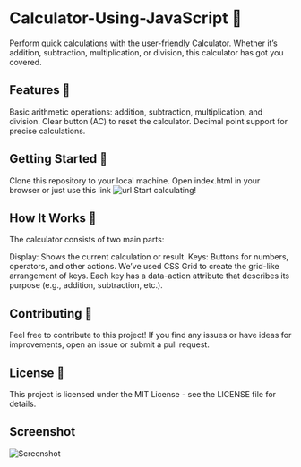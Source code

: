 # Calculator-Using-JavaScript 📮
Perform quick calculations with the user-friendly Calculator. Whether it’s addition, subtraction, multiplication, or division, this calculator has got you covered.

## Features 🌟
Basic arithmetic operations: addition, subtraction, multiplication, and division.
Clear button (AC) to reset the calculator.
Decimal point support for precise calculations.

## Getting Started 🚀
Clone this repository to your local machine.
Open index.html in your browser or just use this link ![url](https://berserker09.github.io/Calculator/)
Start calculating!

## How It Works 🤔
The calculator consists of two main parts:

Display: Shows the current calculation or result.
Keys: Buttons for numbers, operators, and other actions.
We’ve used CSS Grid to create the grid-like arrangement of keys. Each key has a data-action attribute that describes its purpose (e.g., addition, subtraction, etc.).

## Contributing 🙌
Feel free to contribute to this project! If you find any issues or have ideas for improvements, open an issue or submit a pull request.

## License 📜
This project is licensed under the MIT License - see the LICENSE file for details.

## Screenshot
![Screenshot](https://github.com/berserker09/Calculator/assets/127211985/02776533-2cf1-4e09-8ec7-8c49c4429560)
